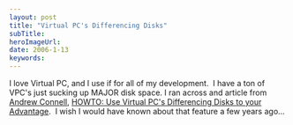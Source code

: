 ```yaml
---
layout: post 
title: "Virtual PC's Differencing Disks"
subTitle: 
heroImageUrl: 
date: 2006-1-13
keywords: 
---
```


I love Virtual PC, and I use if for all of my development.&nbsp; I have a ton of VPC's just sucking up MAJOR disk space. I ran across and article from [Andrew Connell](http://andrewconnell.com/blog/),&nbsp;[HOWTO: Use Virtual PC's Differencing Disks to your Advantage](http://andrewconnell.com/blog/articles/UseVirtualPCsDifferencingDisksToYourAdvantage.aspx).&nbsp; I wish I would have known about that feature a few years ago...